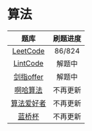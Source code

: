 # 算法

| 题库 | 刷题进度 |
|:----:|:-------:|
| [LeetCode](https://github.com/Ahaochan/algorithm/tree/master/src/test/java/LeetCode) | 86/824 |
| [LintCode](https://github.com/Ahaochan/algorithm/tree/master/src/test/java/LintCode) | 解题中 |
| [剑指offer](https://github.com/Ahaochan/algorithm/tree/master/src/test/java/剑指offer) | 解题中 |
| [啊哈算法](https://github.com/Ahaochan/algorithm/tree/master/src/test/java/啊哈算法) | 不再更新 |
| [算法爱好者](https://github.com/Ahaochan/algorithm/tree/master/src/test/java/算法爱好者) | 不再更新 |
| [蓝桥杯](https://github.com/Ahaochan/algorithm/tree/master/src/test/java/蓝桥杯) | 不再更新 |

